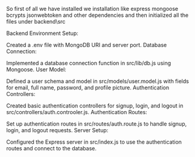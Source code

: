 So first of all we have installed we installation like express mongoose bcrypts jsonwebtoken and other dependencies and then initialized all the files under backend\src

Backend
Environment Setup:

Created a .env file with MongoDB URI and server port.
Database Connection:

Implemented a database connection function in src/lib/db.js using Mongoose.
User Model:

Defined a user schema and model in src/models/user.model.js with fields for email, full name, password, and profile picture.
Authentication Controllers:

Created basic authentication controllers for signup, login, and logout in src/controllers/auth.controoler.js.
Authentication Routes:

Set up authentication routes in src/routes/auth.route.js to handle signup, login, and logout requests.
Server Setup:

Configured the Express server in src/index.js to use the authentication routes and connect to the database.
